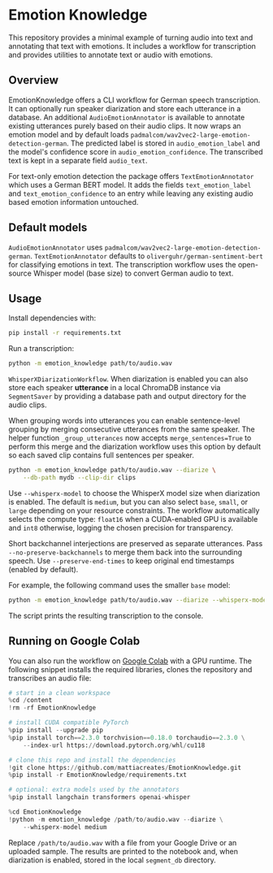 # Emotion Knowledge

This repository provides a minimal example of turning audio into text
and annotating that text with emotions. It includes a workflow for
transcription and provides utilities to annotate text or audio with emotions.

## Overview

EmotionKnowledge offers a CLI workflow for German speech transcription.
It can optionally run speaker diarization and store each utterance in a database.
An additional `AudioEmotionAnnotator` is available to annotate existing
utterances purely based on their audio clips. It now wraps an emotion model
and by default loads `padmalcom/wav2vec2-large-emotion-detection-german`.
The predicted label is stored in `audio_emotion_label` and the model's
confidence score in `audio_emotion_confidence`. The transcribed text is kept
in a separate field `audio_text`.

For text-only emotion detection the package offers `TextEmotionAnnotator`
which uses a German BERT model. It adds the fields `text_emotion_label` and
`text_emotion_confidence` to an entry while leaving any existing audio based
emotion information untouched.

## Default models

`AudioEmotionAnnotator` uses `padmalcom/wav2vec2-large-emotion-detection-german`.
`TextEmotionAnnotator` defaults to `oliverguhr/german-sentiment-bert` for
classifying emotions in text.
The transcription workflow uses the open-source Whisper model (base size) to
convert German audio to text.

## Usage

Install dependencies with:

```bash
pip install -r requirements.txt
```

Run a transcription:

```bash
python -m emotion_knowledge path/to/audio.wav
```

`WhisperXDiarizationWorkflow`.  When diarization is enabled you can also
store each speaker **utterance** in a local ChromaDB instance via
`SegmentSaver` by providing a database path and output directory for the
audio clips.

When grouping words into utterances you can enable sentence-level grouping by
merging consecutive utterances from the same speaker. The helper function
`_group_utterances` now accepts `merge_sentences=True` to perform this merge and
the diarization workflow uses this option by default so each saved clip contains
full sentences per speaker.

```bash
python -m emotion_knowledge path/to/audio.wav --diarize \
    --db-path mydb --clip-dir clips
```

Use `--whisperx-model` to choose the WhisperX model size when diarization is
enabled. The default is `medium`, but you can also select `base`, `small`, or
`large` depending on your resource constraints. The workflow automatically
selects the compute type: `float16` when a CUDA-enabled GPU is available and
`int8` otherwise, logging the chosen precision for transparency.

Short backchannel interjections are preserved as separate utterances. Pass
`--no-preserve-backchannels` to merge them back into the surrounding speech. Use
`--preserve-end-times` to keep original end timestamps (enabled by default).

For example, the following command uses the smaller `base` model:

```bash
python -m emotion_knowledge path/to/audio.wav --diarize --whisperx-model base
```

The script prints the resulting transcription to the console.

## Running on Google Colab

You can also run the workflow on [Google Colab](https://colab.research.google.com/)
with a GPU runtime. The following snippet installs the required libraries,
clones the repository and transcribes an audio file:

```python
# start in a clean workspace
%cd /content
!rm -rf EmotionKnowledge

# install CUDA compatible PyTorch
%pip install --upgrade pip
%pip install torch==2.3.0 torchvision==0.18.0 torchaudio==2.3.0 \
    --index-url https://download.pytorch.org/whl/cu118

# clone this repo and install the dependencies
!git clone https://github.com/mattiacreates/EmotionKnowledge.git
%pip install -r EmotionKnowledge/requirements.txt

# optional: extra models used by the annotators
%pip install langchain transformers openai-whisper

%cd EmotionKnowledge
!python -m emotion_knowledge /path/to/audio.wav --diarize \
    --whisperx-model medium
```

Replace `/path/to/audio.wav` with a file from your Google Drive or an uploaded
sample. The results are printed to the notebook and, when diarization is
enabled, stored in the local `segment_db` directory.

